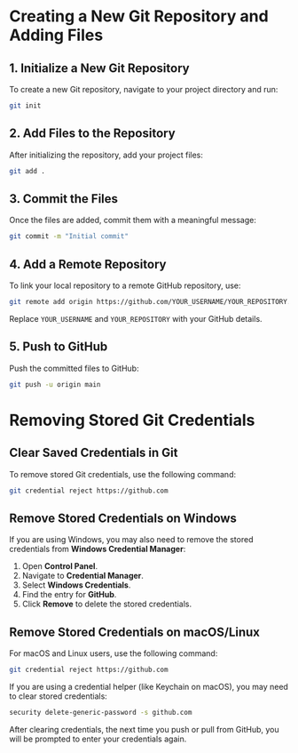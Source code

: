 # Creating a New Git Repository and Adding Files

## 1. Initialize a New Git Repository
To create a new Git repository, navigate to your project directory and run:

```sh
git init
```

## 2. Add Files to the Repository
After initializing the repository, add your project files:

```sh
git add .
```

## 3. Commit the Files
Once the files are added, commit them with a meaningful message:

```sh
git commit -m "Initial commit"
```

## 4. Add a Remote Repository
To link your local repository to a remote GitHub repository, use:

```sh
git remote add origin https://github.com/YOUR_USERNAME/YOUR_REPOSITORY.git
```

Replace `YOUR_USERNAME` and `YOUR_REPOSITORY` with your GitHub details.

## 5. Push to GitHub
Push the committed files to GitHub:

```sh
git push -u origin main
```

# Removing Stored Git Credentials

## Clear Saved Credentials in Git
To remove stored Git credentials, use the following command:

```sh
git credential reject https://github.com
```

## Remove Stored Credentials on Windows
If you are using Windows, you may also need to remove the stored credentials from **Windows Credential Manager**:

1. Open **Control Panel**.
2. Navigate to **Credential Manager**.
3. Select **Windows Credentials**.
4. Find the entry for **GitHub**.
5. Click **Remove** to delete the stored credentials.

## Remove Stored Credentials on macOS/Linux
For macOS and Linux users, use the following command:

```sh
git credential reject https://github.com
```

If you are using a credential helper (like Keychain on macOS), you may need to clear stored credentials:

```sh
security delete-generic-password -s github.com
```

After clearing credentials, the next time you push or pull from GitHub, you will be prompted to enter your credentials again.
